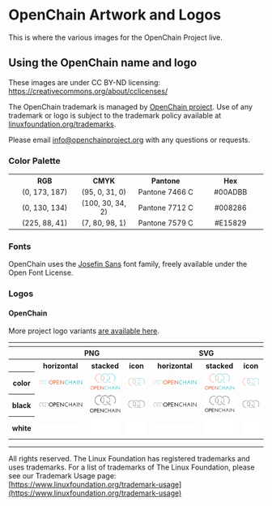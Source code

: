 # OpenChain Artwork and Logos

This is where the various images for the OpenChain Project live.

## Using the OpenChain name and logo

These images are under CC BY-ND licensing:
https://creativecommons.org/about/cclicenses/

The OpenChain trademark is managed by [OpenChain project](https://openchain-project). Use of any trademark or logo is subject to the trademark policy available at [linuxfoundation.org/trademarks](https://linuxfoundation.org/trademarks).

Please email [info@openchainproject.org](mailto:info@openchainproject.org) with any questions or requests.

### Color Palette

<table style="text-align:center">
	<tr>
		<th></th>
		<th width="175">RGB</th>
		<th width="175">CMYK</th>
		<th width="175">Pantone</th>
		<th width="175">Hex</th>
	</tr>
	<tr>
		<td><img src="./Official/Other/00ADBB.svg" width="20"></td>
		<td>(0, 173, 187)</td>
		<td>(95, 0, 31, 0)</td>
		<td>Pantone 7466 C</td>
		<td>#00ADBB</td>
	</tr>
	<tr>
		<td><img src="./Official/Other/008286.svg" width="20"></td>
		<td>(0, 130, 134)</td>
		<td>(100, 30, 34, 2)</td>
		<td>Pantone 7712 C</td>
		<td>#008286</td>
	</tr>
	<tr>
		<td><img src="./Official/Other/E15829.svg" width="20"></td>
		<td>(225, 88, 41)</td>
		<td>(7, 80, 98, 1)</td>
		<td>Pantone 7579 C</td>
		<td>#E15829</td>
	</tr>
</table>

### Fonts

OpenChain uses the [Josefin Sans](https://fonts.google.com/specimen/Josefin+Sans?preview.text=OPENCHAIN&preview.text_type=custom) font family, freely available under the Open Font License.

### Logos

#### OpenChain

More project logo variants [are available here](./Official/).

<table>
    <tr>
    	<th colspan="7"></th>
    </tr>
    <tr>
        <th></th>
        <th colspan="3">PNG</th>
        <th colspan="3">SVG</th>
    </tr>
    <tr>
        <th></th>
        <th>horizontal</th>
        <th>stacked</th>
        <th>icon</th>
        <th>horizontal</th>
        <th>stacked</th>
        <th>icon</th>
    </tr>
    <tr>
        <th>color</th>
        <td><img src="./Official/Project-Logo/Long-Logo/long-logo.png" width="200"></td>
        <td><img src="./Official/Project-Logo/Pantone/OpenChain_Logo_Pantone.png" width="95"></td>
        <td><img src="./Official/Project-Logo/Without-Text/OpenChain_Logo_Without-Text.png" width="75"></td>
        <td><img src="./Official/Project-Logo/Long-Logo/long-logo.svg" width="200"></td>
        <td><img src="./Official/Project-Logo/Pantone/OpenChain_Logo_Pantone.svg" width="95"></td>
        <td><img src="./Official/Project-Logo/Without-Text/OpenChain_Logo_Without-Text.svg" width="75"></td>
    </tr>
    <tr>
        <th>black</th>
        <td><img src="./Official/Project-Logo/Long-Logo/long-logo-black.png" width="200"></td>
        <td><img src="./Official/Project-Logo/Black/OpenChain_Logo_Black.png" width="95"></td>
        <td><img src="./Official/Project-Logo/Black/OpenChain_Logo_Without-Text-black.png" width="75"></td>
        <td><img src="./Official/Project-Logo/Long-Logo/long-logo-black.png" width="200"></td>
        <td><img src="./Official/Project-Logo/Black/OpenChain_Logo_Black.svg" width="95"></td>
        <td><img src="./Official/Project-Logo/Black/OpenChain_Logo_Without-Text-black.svg" width="75"></td>
    </tr>
    <tr>
        <th>white</th>
        <td><img src="./Official/Project-Logo/Long-Logo/long-logo-white.png" width="200"></td>
        <td><img src="./Official/Project-Logo/White/OpenChain_Logo_White.png" width="95"></td>
        <td><img src="./Official/Project-Logo/White/OpenChain_Logo_Without-Text-white.png" width="75"></td>
        <td><img src="./Official/Project-Logo/Long-Logo/long-logo-white.svg" width="200"></td>
        <td><img src="./Official/Project-Logo/White/OpenChain_Logo_White.svg" width="95"></td>
        <td><img src="./Official/Project-Logo/White/OpenChain_Logo_Without-Text-white.svg" width="75"></td>
</table>

---

All rights reserved. The Linux Foundation has registered trademarks and uses trademarks. For a list of trademarks of The Linux Foundation, please see our Trademark Usage page: [https://www.linuxfoundation.org/trademark-usage](https://www.linuxfoundation.org/trademark-usage)

